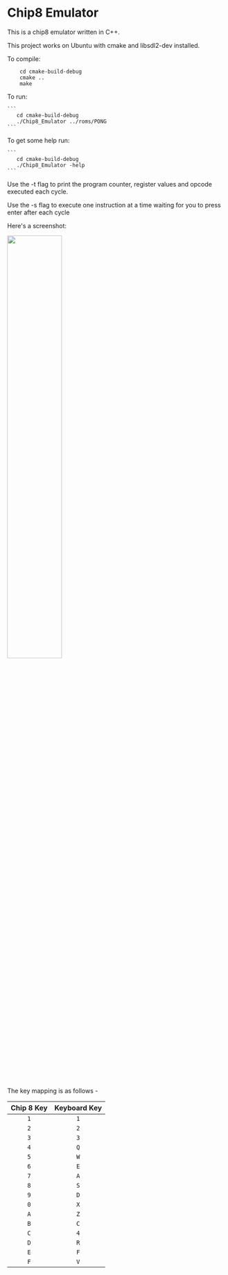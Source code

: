 # Chip8 Emulator

This is a chip8 emulator written in C++.

This project works on Ubuntu with cmake and libsdl2-dev installed.

To compile:

```
    cd cmake-build-debug
    cmake ..
    make
```

To run:

    ```
       cd cmake-build-debug
       ./Chip8_Emulator ../roms/PONG
    ```

To get some help run:

    ```
       cd cmake-build-debug    
       ./Chip8_Emulator -help
    ```
Use the -t flag to print the program counter, register values and opcode executed each cycle.

Use the -s flag to execute one instruction at a time waiting for you to press enter after each cycle

Here's a screenshot:

<img src="https://github.com/ZyadZ2000/CppChip8Emu/assets/85132955/28798ee8-7dc9-49c7-aad1-9789662c0fae" style="width:50%;" />

The key mapping is as follows - 

| Chip 8 Key | Keyboard Key |
| :--------: | :----------: |
| `1`        | `1`          |
| `2`        | `2`          |
| `3`        | `3`          |
| `4`        | `Q`          |
| `5`        | `W`          |
| `6`        | `E`          |
| `7`        | `A`          |
| `8`        | `S`          |
| `9`        | `D`          |
| `0`        | `X`          |
| `A`        | `Z`          |
| `B`        | `C`          |
| `C`        | `4`          |
| `D`        | `R`          |
| `E`        | `F`          |
| `F`        | `V`          |
